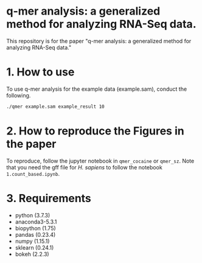 # q-mer analysis: a generalized method for analyzing RNA-Seq data.

This repository is for the paper "q-mer analysis: a generalized method for analyzing RNA-Seq data."


# 1. How to use

To use q-mer analysis for the example data (example.sam), conduct the following.

```bash
./qmer example.sam example_result 10
```

# 2. How to reproduce the Figures in the paper

To reproduce, follow the jupyter notebook in ``qmer_cocaine`` or ``qmer_sz``.
Note that you need the gff file for _H. sapiens_ to follow the notebook ``1.count_based.ipynb``.

# 3. Requirements

- python (3.7.3)
- anaconda3-5.3.1
- biopython (1.75)
- pandas (0.23.4)
- numpy (1.15.1)
- sklearn (0.24.1)
- bokeh (2.2.3)


